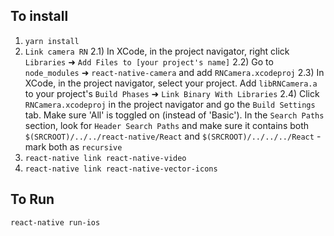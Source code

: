 ## To install

1) `yarn install`
2) `Link camera RN`
2.1) In XCode, in the project navigator, right click `Libraries` ➜ `Add Files to [your project's name]`
2.2) Go to `node_modules` ➜ `react-native-camera` and add `RNCamera.xcodeproj`
2.3) In XCode, in the project navigator, select your project. Add `libRNCamera.a` to your project's `Build Phases` ➜ `Link Binary With Libraries`
2.4) Click `RNCamera.xcodeproj` in the project navigator and go the `Build Settings` tab. Make sure 'All' is toggled on (instead of 'Basic'). In the `Search Paths` section, look for `Header Search Paths` and make sure it contains both `$(SRCROOT)/../../react-native/React` and `$(SRCROOT)/../../../React` - mark both as `recursive`
3) `react-native link react-native-video`
4) `react-native link react-native-vector-icons`

## To Run
`react-native run-ios`

